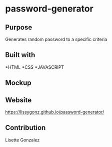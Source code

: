 # password-generator

## Purpose
Generates random password to a specific criteria

## Built with

*HTML
*CSS
*JAVASCRIPT

## Mockup





## Website

https://lissygonz.github.io/password-generator/

## Contribution

Lisette Gonzalez